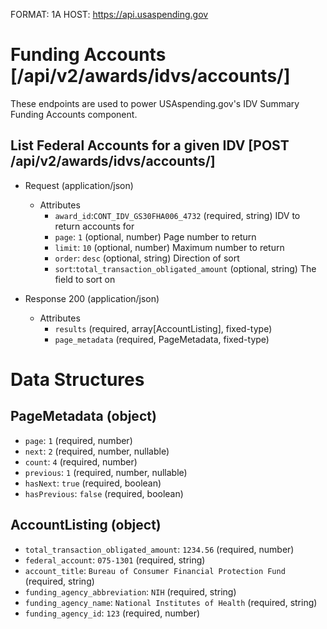FORMAT: 1A
HOST: https://api.usaspending.gov

# Funding Accounts [/api/v2/awards/idvs/accounts/]

These endpoints are used to power USAspending.gov's IDV Summary Funding Accounts component.

## List Federal Accounts for a given IDV [POST /api/v2/awards/idvs/accounts/]
+ Request (application/json)
    + Attributes
        + `award_id`:`CONT_IDV_GS30FHA006_4732` (required, string) 
            IDV to return accounts for
        + `page`: `1` (optional, number)
            Page number to return
        + `limit`: `10` (optional, number)
            Maximum number to return
        + `order`: `desc` (optional, string)
            Direction of sort
        + `sort`:`total_transaction_obligated_amount` (optional, string)
            The field to sort on

+ Response 200 (application/json)
    + Attributes 
       + `results` (required, array[AccountListing], fixed-type)
       + `page_metadata` (required, PageMetadata, fixed-type)


# Data Structures

## PageMetadata (object)
+ `page`: `1` (required, number)
+ `next`: `2` (required, number, nullable)
+ `count`: `4` (required, number)
+ `previous`: `1` (required, number, nullable)
+ `hasNext`: `true` (required, boolean)
+ `hasPrevious`: `false` (required, boolean)

## AccountListing (object)
+ `total_transaction_obligated_amount`: `1234.56` (required, number)
+ `federal_account`: `075-1301` (required, string)
+ `account_title`: `Bureau of Consumer Financial Protection Fund` (required, string)
+ `funding_agency_abbreviation`: `NIH` (required, string)
+ `funding_agency_name`: `National Institutes of Health` (required, string)
+ `funding_agency_id`: `123` (required, number)
